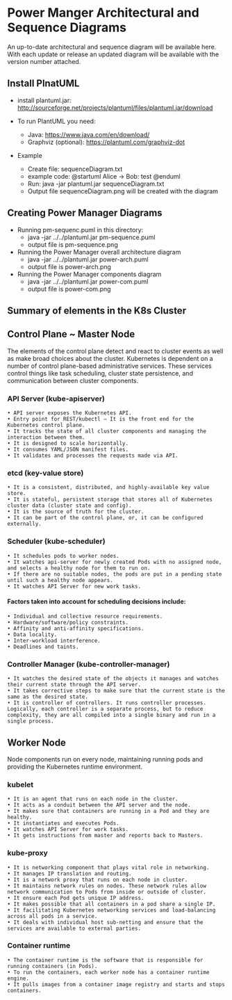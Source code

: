 # Power Manger Architectural and Sequence Diagrams

An up-to-date architectural and sequence diagram will be available here.  
With each update or release an updated diagram will be available with the version number attached.

## Install PlnatUML

- install plantuml.jar: http://sourceforge.net/projects/plantuml/files/plantuml.jar/download
- To run PlantUML you need:
    - Java: https://www.java.com/en/download/
    - Graphviz (optional): https://plantuml.com/graphviz-dot

- Example
    - Create file: sequenceDiagram.txt
    - example code:
      @startuml
      Alice -> Bob: test
      @enduml
    - Run: java -jar plantuml.jar sequenceDiagram.txt
    - Output file sequenceDiagram.png will be created with the diagram

## Creating Power Manager Diagrams

- Running pm-sequenc.puml in this directory:
    - java -jar ../../plantuml.jar pm-sequence.puml
    - output file is pm-sequence.png
- Running the Power Manager overall architecture diagram
    - java -jar ../../plantuml.jar power-arch.puml
    - output file is power-arch.png
- Running the Power Manager components diagram
    - java -jar ../../plantuml.jar power-com.puml
    - output file is power-com.png

## Summary of elements in the K8s Cluster

## Control Plane ~ Master Node

The elements of the control plane detect and react to cluster events as well as make broad choices about the cluster.
Kubernetes is dependent on a number of control plane-based administrative services.
These services control things like task scheduling, cluster state persistence, and communication between cluster
components.

### API Server (kube-apiserver)

	• API server exposes the Kubernetes API.
	• Entry point for REST/kubectl — It is the front end for the Kubernetes control plane.
	• It tracks the state of all cluster components and managing the interaction between them.
	• It is designed to scale horizontally.
	• It consumes YAML/JSON manifest files.
	• It validates and processes the requests made via API.

### etcd (key-value store)

	• It is a consistent, distributed, and highly-available key value store.
	• It is stateful, persistent storage that stores all of Kubernetes cluster data (cluster state and config).
	• It is the source of truth for the cluster.
	• It can be part of the control plane, or, it can be configured externally.

### Scheduler (kube-scheduler)

	• It schedules pods to worker nodes.
	• It watches api-server for newly created Pods with no assigned node, and selects a healthy node for them to run on.
	• If there are no suitable nodes, the pods are put in a pending state until such a healthy node appears.
	• It watches API Server for new work tasks.

#### Factors taken into account for scheduling decisions include:

	• Individual and collective resource requirements.
	• Hardware/software/policy constraints.
	• Affinity and anti-affinity specifications.
	• Data locality.
	• Inter-workload interference.
	• Deadlines and taints.

### Controller Manager (kube-controller-manager)

	• It watches the desired state of the objects it manages and watches their current state through the API server.
	• It takes corrective steps to make sure that the current state is the same as the desired state.
	• It is controller of controllers. It runs controller processes. Logically, each controller is a separate process, but to reduce complexity, they are all compiled into a single binary and run in a single process.

## Worker Node

Node components run on every node, maintaining running pods and providing the Kubernetes runtime environment.

### kubelet

	• It is an agent that runs on each node in the cluster.
	• It acts as a conduit between the API server and the node.
	• It makes sure that containers are running in a Pod and they are healthy.
	• It instantiates and executes Pods.
	• It watches API Server for work tasks.
	• It gets instructions from master and reports back to Masters.

### kube-proxy

	• It is networking component that plays vital role in networking.
	• It manages IP translation and routing.
	• It is a network proxy that runs on each node in cluster.
	• It maintains network rules on nodes. These network rules allow network communication to Pods from inside or outside of cluster.
	• It ensure each Pod gets unique IP address.
	• It makes possible that all containers in a pod share a single IP.
	• It facilitating Kubernetes networking services and load-balancing across all pods in a service.
	• It deals with individual host sub-netting and ensure that the services are available to external parties.

### Container runtime

	• The container runtime is the software that is responsible for running containers (in Pods).
	• To run the containers, each worker node has a container runtime engine.
	• It pulls images from a container image registry and starts and stops containers.
